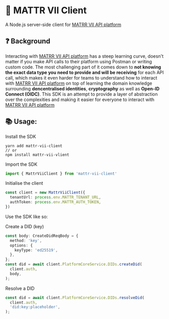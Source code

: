 # 🚀 MATTR VII Client

A Node.js server-side client for [MATRR VII API platform](https://learn.mattr.global/api-reference/v1.0.1/)

## ❓ Background
Interacting with [MATRR VII API platform](https://learn.mattr.global/api-reference/v1.0.1/) has a steep learning curve, doesn't matter if you make API calls to their platform using Postman or writing custom code. The most challenging part of it comes down to **not knowing the exact data type you need to provide and will be receiving** for each API call, which makes it even harder for teams to understand how to interact with [MATRR VII API platform](https://learn.mattr.global/api-reference/v1.0.1/) on top of learning the domain knowledge surrounding **dencentralised identities**, **cryptography** as well as **Open-ID Connect (OIDC)**. This SDK is an attempt to provide a layer of abstraction over the complexities and making it easier for everyone to interact with [MATRR VII API platform](https://learn.mattr.global/api-reference/v1.0.1/)

##  📚 Usage:
Install the SDK
```shell
yarn add mattr-vii-client
// or
npm install mattr-vii-vlient
```

Import the SDK
```ts
import { MattrViiClient } from 'mattr-vii-client'
```

Initialise the client
```ts
const client = new MattrViiClient({
  tenantUrl: process.env.MATTR_TENANT_URL,
  authToken: process.env.MATTR_AUTH_TOKEN,
})
```

Use the SDK like so:

Create a DID (key)
```ts
const body: CreateDidReqBody = {
  method: 'key',
  options: {
    keyType: 'ed25519',
  },
};
const did = await client.PlatformCoreService.DIDs.createDid(
  client.auth,
  body,
);
```

Resolve a DID
```ts
const did = await client.PlatformCoreService.DIDs.resolveDid(
  client.auth,
  'did:key:placeholder',
);
```